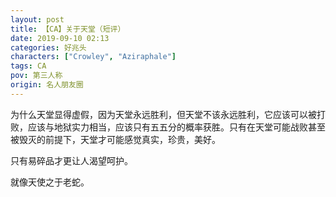 ```yaml
---
layout: post
title: 【CA】关于天堂（短评）
date: 2019-09-10 02:13
categories: 好兆头
characters: ["Crowley", "Aziraphale"]
tags: CA
pov: 第三人称
origin: 名人朋友圈
---
```


为什么天堂显得虚假，因为天堂永远胜利，但天堂不该永远胜利，它应该可以被打败，应该与地狱实力相当，应该只有五五分的概率获胜。只有在天堂可能战败甚至被毁灭的前提下，天堂才可能感觉真实，珍贵，美好。

只有易碎品才更让人渴望呵护。

就像天使之于老蛇。
